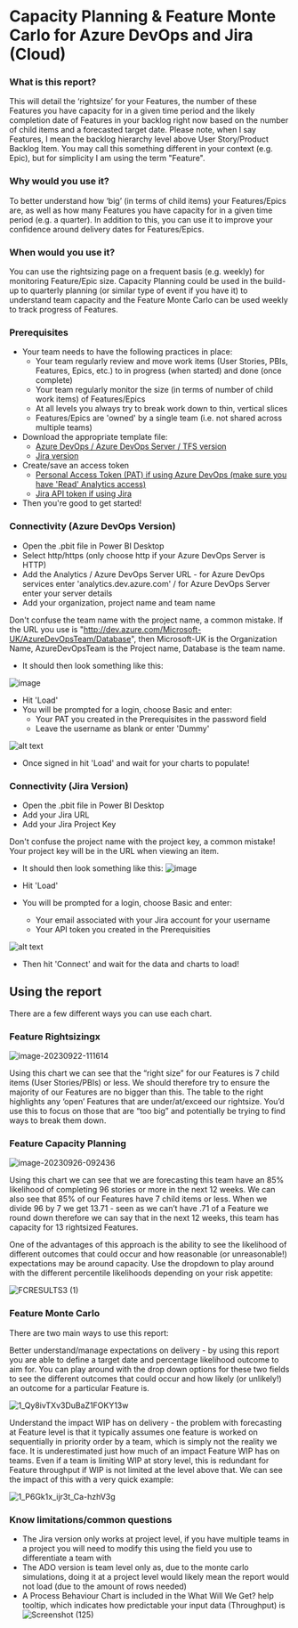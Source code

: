 # Capacity Planning & Feature Monte Carlo for Azure DevOps and Jira (Cloud)

### What is this report? 
This will detail the ‘rightsize’ for your Features, the number of these Features you have capacity for in a given time period and the likely completion date of Features in your backlog right now based on the number of child items and a forecasted target date. Please note, when I say Features, I mean the backlog hierarchy level above User Story/Product Backlog Item. You may call this something different in your context (e.g. Epic), but for simplicity I am using the term "Feature".

### Why would you use it? 
To better understand how ‘big’ (in terms of child items) your Features/Epics are, as well as how many Features you have capacity for in a given time period (e.g. a quarter). In addition to this, you can use it to improve your confidence around delivery dates for Features/Epics.

### When would you use it?
You can use the rightsizing page on a frequent basis (e.g. weekly) for monitoring Feature/Epic size. Capacity Planning could be used in the build-up to quarterly planning (or similar type of event if you have it) to understand team capacity and the Feature Monte Carlo can be used weekly to track progress of Features.

### Prerequisites
* Your team needs to have the following practices in place:
  - Your team regularly review and move work items (User Stories, PBIs, Features, Epics, etc.) to in progress (when started) and done (once complete)
  - Your team regularly monitor the size (in terms of number of child work items) of Features/Epics
  - At all levels you always try to break work down to thin, vertical slices
  - Features/Epics are 'owned' by a single team (i.e. not shared across multiple teams)
* Download the appropriate template file:
  - [Azure DevOps / Azure DevOps Server / TFS version](https://github.com/nbrown02/Capacity-Planning-Feature-Monte-Carlo/raw/main/Capacity%20Planning%20&%20Feature%20Monte%20Carlo%20(ADO).pbit)
  - [Jira version](https://github.com/nbrown02/Capacity-Planning-Feature-Monte-Carlo/raw/main/Capacity%20Planning%20&%20Feature%20Monte%20Carlo%20(Jira).pbit) 
* Create/save an access token 
  - [Personal Access Token (PAT) if using Azure DevOps (make sure you have 'Read' Analytics access)](https://docs.microsoft.com/en-us/azure/devops/organizations/accounts/use-personal-access-tokens-to-authenticate?view=azure-devops&tabs=Windows)
  - [Jira API token if using Jira](https://support.atlassian.com/atlassian-account/docs/manage-api-tokens-for-your-atlassian-account/)
* Then you're good to get started!

### Connectivity (Azure DevOps Version)
* Open the .pbit file in Power BI Desktop
* Select http/https (only choose http if your Azure DevOps Server is HTTP)
* Add the Analytics / Azure DevOps Server URL - for Azure DevOps services enter 'analytics.dev.azure.com' / for Azure DevOps Server enter your server details
* Add your organization, project name and team name

Don't confuse the team name with the project name, a common mistake. If the URL you use is "http://dev.azure.com/Microsoft-UK/AzureDevOpsTeam/Database", then Microsoft-UK is the Organization Name, AzureDevOpsTeam is the Project name, Database is the team name.

* It should then look something like this:

![image](https://github.com/nbrown02/Capacity-Planning-Feature-Monte-Carlo/assets/29369962/16424b1e-e43e-44c9-b460-3f69c75e083e)

* Hit 'Load' 
* You will be prompted for a login, choose Basic and enter:
  - Your PAT you created in the Prerequisites in the password field
  - Leave the username as blank or enter 'Dummy'
  
![alt text](https://docs.microsoft.com/en-us/azure/devops/report/powerbi/media/authentication-7.png?view=azure-devops)

* Once signed in hit 'Load' and wait for your charts to populate!

### Connectivity (Jira Version)
* Open the .pbit file in Power BI Desktop
* Add your Jira URL 
* Add your Jira Project Key 

Don't confuse the project name with the project key, a common mistake! Your project key will be in the URL when viewing an item.

* It should then look something like this:
![image](https://github.com/nbrown02/Capacity-Planning-Feature-Monte-Carlo/assets/29369962/2a24cc23-d6d5-4768-9bcf-12e6bf27bc58)

* Hit 'Load' 
* You will be prompted for a login, choose Basic and enter:
  - Your email associated with your Jira account for your username
  - Your API token you created in the Prerequisities

![alt text](https://raw.githubusercontent.com/nbrown02/FlowViz-Jira/main/Screenshots/Login2.png)

* Then hit 'Connect' and wait for the data and charts to load!

## Using the report
There are a few different ways you can use each chart.

### Feature Rightsizingx

![image-20230922-111614](https://github.com/nbrown02/5-Minute-Capacity-Planning/assets/29369962/9031b0aa-3d5f-46a2-ac14-a52c486b608c)

Using this chart we can see that the “right size” for our Features is 7 child items (User Stories/PBIs) or less. We should therefore try to ensure the majority of our Features are no bigger than this. The table to the right highlights any ‘open’ Features that are under/at/exceed our rightsize. You’d use this to focus on those that are “too big” and potentially be trying to find ways to break them down.

### Feature Capacity Planning

![image-20230926-092436](https://github.com/nbrown02/5-Minute-Capacity-Planning/assets/29369962/5acbc3f2-a0ed-4881-b7b5-8a7f97c8ae5e)

Using this chart we can see that we are forecasting this team have an 85% likelihood of completing 96 stories or more in the next 12 weeks. We can also see that 85% of our Features have 7 child items or less. When we divide 96 by 7 we get 13.71 - seen as we can’t have .71 of a Feature we round down therefore we can say that in the next 12 weeks, this team has capacity for 13 rightsized Features.

One of the advantages of this approach is the ability to see the likelihood of different outcomes that could occur and how reasonable (or unreasonable!) expectations may be around capacity. Use the dropdown to play around with the different percentile likelihoods depending on your risk appetite:

![FCRESULTS3 (1)](https://github.com/nbrown02/5-Minute-Capacity-Planning/assets/29369962/2f5ccfab-3edb-4a43-b707-408fdbe7e387)

### Feature Monte Carlo
There are two main ways to use this report:

Better understand/manage expectations on delivery - by using this report you are able to define a target date and percentage likelihood outcome to aim for. You can play around with the drop down options for these two fields to see the different outcomes that could occur and how likely (or unlikely!) an outcome for a particular Feature is.

![1_Qy8ivTXv3DuBaZ1FOKY13w](https://github.com/nbrown02/5-Minute-Capacity-Planning/assets/29369962/fc51122d-1c68-4a15-a58a-67ba29491f52)

Understand the impact WIP has on delivery - the problem with forecasting at Feature level is that it typically assumes one feature is worked on sequentially in priority order by a team, which is simply not the reality we face. It is underestimated just how much of an impact Feature WIP has on teams. Even if a team is limiting WIP at story level, this is redundant for Feature throughput if WIP is not limited at the level above that. We can see the impact of this with a very quick example:

![1_P6Gk1x_ijr3t_Ca-hzhV3g](https://github.com/nbrown02/5-Minute-Capacity-Planning/assets/29369962/ae7ba0cc-c159-44b4-bad0-7d2a8e56f360)

### Know limitations/common questions
- The Jira version only works at project level, if you have multiple teams in a project you will need to modify this using the field you use to differentiate a team with
- The ADO version is team level only as, due to the monte carlo simulations, doing it at a project level would likely mean the report would not load (due to the amount of rows needed)
- A Process Behaviour Chart is included in the What Will We Get? help tooltip, which indicates how predictable your input data (Throughput) is
![Screenshot (125)](https://github.com/nbrown02/Capacity-Planning-Feature-Monte-Carlo/assets/29369962/a093477d-859b-4839-bfd0-faf0a3483b46)
